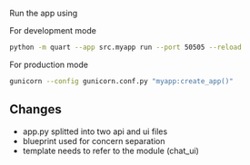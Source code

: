 Run the app using 

For development mode

```bash
python -m quart --app src.myapp run --port 50505 --reload
```


For production mode

```bash
gunicorn --config gunicorn.conf.py "myapp:create_app()"
```

## Changes

- app.py splitted into two api and ui files
- blueprint used for concern separation
- template needs to refer to the module (chat_ui)